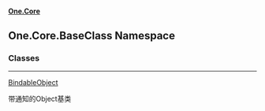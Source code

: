 #### [One.Core](index.md 'index')
## One.Core.BaseClass Namespace
### Classes

***
[BindableObject](One_Core_BaseClass_BindableObject.md 'One.Core.BaseClass.BindableObject')

带通知的Object基类 
